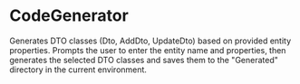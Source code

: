 # CodeGenerator
Generates DTO classes (Dto, AddDto, UpdateDto) based on provided entity properties.
Prompts the user to enter the entity name and properties, then generates the selected DTO classes
and saves them to the "Generated" directory in the current environment.
